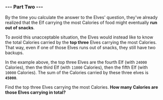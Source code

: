### --- Part Two ---

By the time you calculate the answer to the Elves' question, they've
already realized that the Elf carrying the most Calories of food might
eventually **run out of snacks**.

To avoid this unacceptable situation, the Elves would instead like to know
the total Calories carried by the **top three** Elves carrying the most
Calories. That way, even if one of those Elves runs out of snacks, they
still have two backups.

In the example above, the top three Elves are the fourth Elf (with `24000`
Calories), then the third Elf (with `11000` Calories), then the fifth Elf
(with `10000` Calories). The sum of the Calories carried by these three elves
is **`45000`**.

Find the top three Elves carrying the most Calories. **How many Calories are
those Elves carrying in total?**

